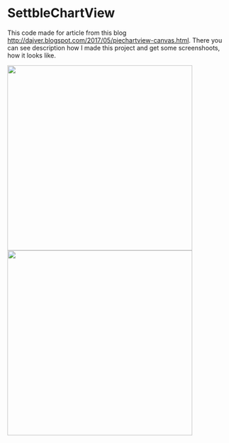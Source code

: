 # SettbleChartView

This code made for article from this blog http://dajver.blogspot.com/2017/05/piechartview-canvas.html. There you can see description how I made this project and get some screenshoots, how it looks like.

<img src="https://habrastorage.org/web/1c6/76b/aed/1c676baed28d4965ad85970a7d69cf69.png" height=417 weight=250>
<img src="https://habrastorage.org/web/7fb/f33/a68/7fbf33a687bc4bebb8fa05e3aea88fc6.png" height=417 weight=250>
